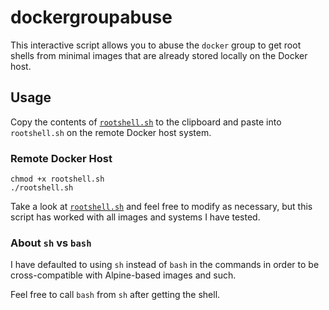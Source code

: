 # dockergroupabuse

This interactive script allows you to abuse the `docker` group to get root shells from minimal images that are already stored locally on the Docker host.

## Usage

Copy the contents of [`rootshell.sh`](rootshell.sh) to the clipboard and paste into `rootshell.sh` on the remote Docker host system.

### Remote Docker Host
```
chmod +x rootshell.sh
./rootshell.sh
```

Take a look at [`rootshell.sh`](rootshell.sh) and feel free to modify as necessary, but this script has worked with all images and systems I have tested.

### About `sh` vs `bash`

I have defaulted to using `sh` instead of `bash` in the commands in order to be cross-compatible with Alpine-based images and such.

Feel free to call `bash` from `sh` after getting the shell.
